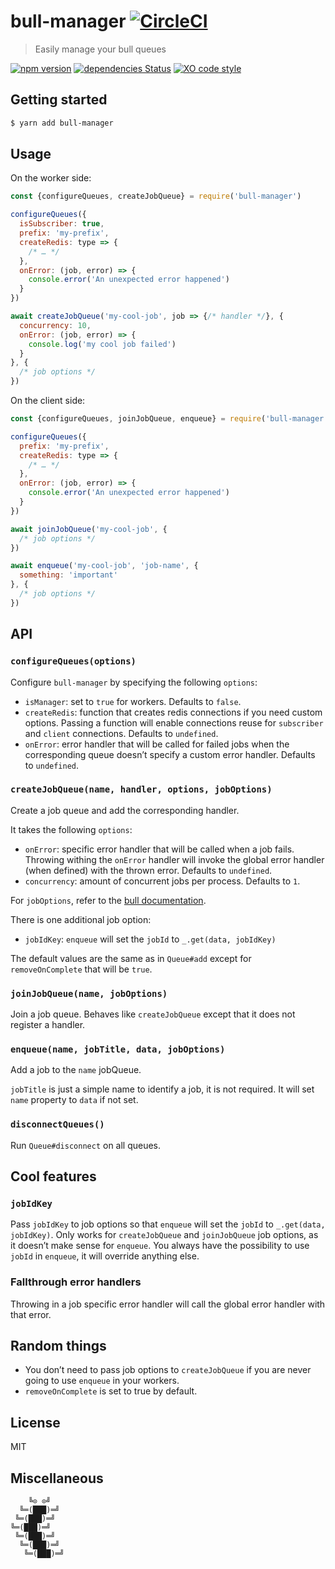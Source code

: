 # bull-manager [![CircleCI](https://circleci.com/gh/tusbar/bull-manager.svg?style=svg)](https://circleci.com/gh/tusbar/bull-manager)

> Easily manage your bull queues

[![npm version](https://badgen.net/npm/v/bull-manager)](https://www.npmjs.com/package/bull-manager)
[![dependencies Status](https://badgen.net/david/dep/tusbar/bull-manager)](https://david-dm.org/tusbar/bull-manager)
[![XO code style](https://badgen.net/badge/code%20style/XO/cyan)](https://github.com/xojs/xo)

## Getting started

```bash
$ yarn add bull-manager
```

## Usage

On the worker side:

```js
const {configureQueues, createJobQueue} = require('bull-manager')

configureQueues({
  isSubscriber: true,
  prefix: 'my-prefix',
  createRedis: type => {
    /* … */
  },
  onError: (job, error) => {
    console.error('An unexpected error happened')
  }
})

await createJobQueue('my-cool-job', job => {/* handler */}, {
  concurrency: 10,
  onError: (job, error) => {
    console.log('my cool job failed')
  }
}, {
  /* job options */
})
```

On the client side:

```js
const {configureQueues, joinJobQueue, enqueue} = require('bull-manager')

configureQueues({
  prefix: 'my-prefix',
  createRedis: type => {
    /* … */
  },
  onError: (job, error) => {
    console.error('An unexpected error happened')
  }
})

await joinJobQueue('my-cool-job', {
  /* job options */
})

await enqueue('my-cool-job', 'job-name', {
  something: 'important'
}, {
  /* job options */
})
```

## API

### `configureQueues(options)`

Configure `bull-manager` by specifying the following `options`:

- `isManager`: set to `true` for workers. Defaults to `false`.
- `createRedis`: function that creates redis connections if you need custom options. Passing a function will enable connections reuse for `subscriber` and `client` connections. Defaults to `undefined`.
- `onError`: error handler that will be called for failed jobs when the corresponding queue doesn’t specify a custom error handler. Defaults to `undefined`.

### `createJobQueue(name, handler, options, jobOptions)`

Create a job queue and add the corresponding handler.

It takes the following `options`:

- `onError`: specific error handler that will be called when a job fails. Throwing withing the `onError` handler will invoke the global error handler (when defined) with the thrown error. Defaults to `undefined`.
- `concurrency`: amount of concurrent jobs per process. Defaults to `1`.

For `jobOptions`, refer to the [bull documentation](https://github.com/OptimalBits/bull/blob/master/REFERENCE.md#queueadd).

There is one additional job option:

- `jobIdKey`: `enqueue` will set the `jobId` to `_.get(data, jobIdKey)`

The default values are the same as in `Queue#add` except for `removeOnComplete` that will be `true`.

### `joinJobQueue(name, jobOptions)`

Join a job queue. Behaves like `createJobQueue` except that it does not register a handler.

### `enqueue(name, jobTitle, data, jobOptions)`

Add a job to the `name` jobQueue.

`jobTitle` is just a simple name to identify a job, it is not required. It will set `name` property to `data` if not set.

### `disconnectQueues()`

Run `Queue#disconnect` on all queues.

## Cool features

### `jobIdKey`

Pass `jobIdKey` to job options so that `enqueue` will set the `jobId` to `_.get(data, jobIdKey)`. Only works for `createJobQueue` and `joinJobQueue` job options, as it doesn’t make sense for `enqueue`. You always have the possibility to use `jobId` in `enqueue`, it will override anything else.

### Fallthrough error handlers

Throwing in a job specific error handler will call the global error handler with that error.

## Random things

- You don’t need to pass job options to `createJobQueue` if you are never going to use `enqueue` in your workers.
- `removeOnComplete` is set to true by default.

## License

MIT


## Miscellaneous

```
    ╚⊙ ⊙╝
  ╚═(███)═╝
 ╚═(███)═╝
╚═(███)═╝
 ╚═(███)═╝
  ╚═(███)═╝
   ╚═(███)═╝
```
